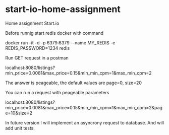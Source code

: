 # start-io-home-assignment
Home assignment Start.io 

Before runnig start redis docker with command

docker run -it -d -p 6379:6379 --name MY_REDIS -e REDIS_PASSWORD=1234 redis

Run GET request in a postman

localhost:8080/listings?min_price=0.0081&max_price=0.15&min_min_cpm=1&max_min_cpm=2

The answer is peageable, the default values are page=0, size=20

You can run a request with peageable parameters

localhost:8080/listings?min_price=0.0081&max_price=0.15&min_min_cpm=1&max_min_cpm=2&page=10&size=2

In future version I will implement an asyncrony request to database. And will add unit tests.
